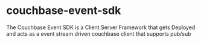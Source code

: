 # couchbase-event-sdk
The Couchbase Event SDK is a Client Server Framework that gets Deployed and acts as a event stream driven couchbase client that supports pub/sub
